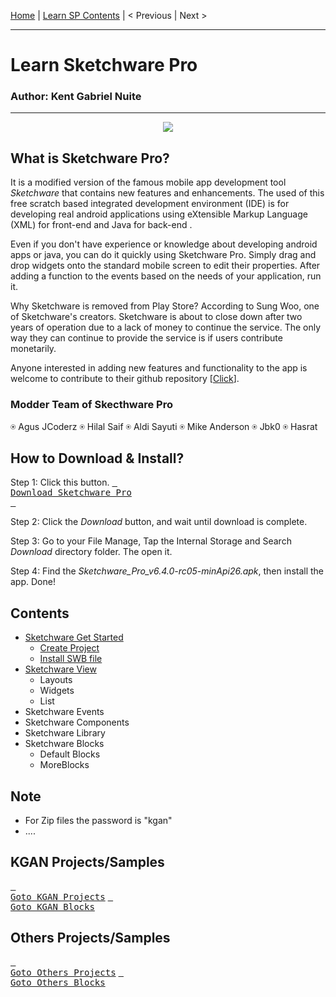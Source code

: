  [Home](https://github.com/kganallinone/KGANTutorials/blob/main/KGAN's%20COLLECTIONS/SKETCHWARE/SKETCHWARE.md) | [Learn SP Contents](#Contents) | < Previous | Next > 
______________________________________________
# Learn Sketchware Pro
### Author: Kent Gabriel Nuite  
______________________________________________
<p align="center">
    <img src="https://github.com/kganallinone/KGANTutorials/assets/86733485/bf176c15-0e11-4a12-bc3b-6c04ee372bc8" heigth="100" weigth="100"/>
</p>

## What is Sketchware Pro?

It is a modified version of the famous mobile app development tool *Sketchware* that contains new features and enhancements. The used of this free scratch based integrated development environment (IDE) is for developing real android applications using eXtensible Markup Language (XML) for front-end and Java for back-end . 

Even if you don't have experience or knowledge about developing android apps or java, you can do it quickly using Sketchware Pro. Simply drag and drop widgets onto the standard mobile screen to edit their properties. After adding a function to the events based on the needs of your application, run it.

Why Sketchware is removed from Play Store? According to Sung Woo, one of Sketchware's creators. Sketchware is about to close down after two years of operation due to a lack of money to continue the service. The only way they can continue to provide the service is if users contribute monetarily. 

Anyone interested in adding new features and functionality to the app is welcome to contribute to their github repository [[Click](https://github.com/Sketchware-Pro/Sketchware-Pro)]. 

### Modder Team of Skecthware Pro
 ⍟ Agus JCoderz  ⍟  Hilal Saif  ⍟  Aldi Sayuti  ⍟  Mike Anderson  ⍟ Jbk0  ⍟ Hasrat

## How to Download & Install?

Step 1: Click this button.
[<kbd> <br> Download Sketchware Pro <br> </kbd>](https://www.mediafire.com/file/ets398zlmd576uj/Sketchware_Pro_v6.4.0-rc05-minApi26.apk/file) 

Step 2: Click the *Download* button, and wait until download is complete.

Step 3: Go to your File Manage, Tap the Internal Storage and Search *Download* directory folder. The open it.

Step 4: Find the *Sketchware_Pro_v6.4.0-rc05-minApi26.apk*, then install the app. Done!

## Contents
- [Sketchware Get Started](https://github.com/kganallinone/KGANTutorials/blob/main/KGAN's%20COLLECTIONS/SKETCHWARE/About/Lessons/Sketchware_GetStarted.md#learn-sketchware-pro--get-started)
  - [Create Project](https://github.com/kganallinone/KGANTutorials/blob/main/KGAN's%20COLLECTIONS/SKETCHWARE/About/Lessons/Sketchware_GetStarted.md#create-project)
  - [Install SWB file](https://github.com/kganallinone/KGANTutorials/blob/main/KGAN's%20COLLECTIONS/SKETCHWARE/About/Lessons/Sketchware_GetStarted.md#install-sh-or-swb-files)
- [Sketchware View](https://github.com/kganallinone/KGANTutorials/blob/main/KGAN's%20COLLECTIONS/SKETCHWARE/About/Lessons/Sketchware_View.md#learn-sketchware-pro--view)
  - Layouts
  - Widgets
  - List
- Sketchware Events
- Sketchware Components
- Sketchware Library
- Sketchware Blocks
  - Default Blocks
  - MoreBlocks

## Note
- For Zip files the password is "kgan"
- ....

## KGAN Projects/Samples

[<kbd> <br>Goto KGAN Projects</kbd>](#Contents) [<kbd> <br>Goto KGAN Blocks</kbd>](#Contents)

## Others Projects/Samples

[<kbd> <br>Goto Others Projects</kbd>](https://github.com/kganallinone/KGANTutorials/tree/main/KGAN's%20COLLECTIONS/SKETCHWARE/Projects/Others) [<kbd> <br>Goto Others Blocks</kbd>](https://github.com/kganallinone/KGANTutorials/blob/main/KGAN's%20COLLECTIONS/SKETCHWARE/Blocks)
